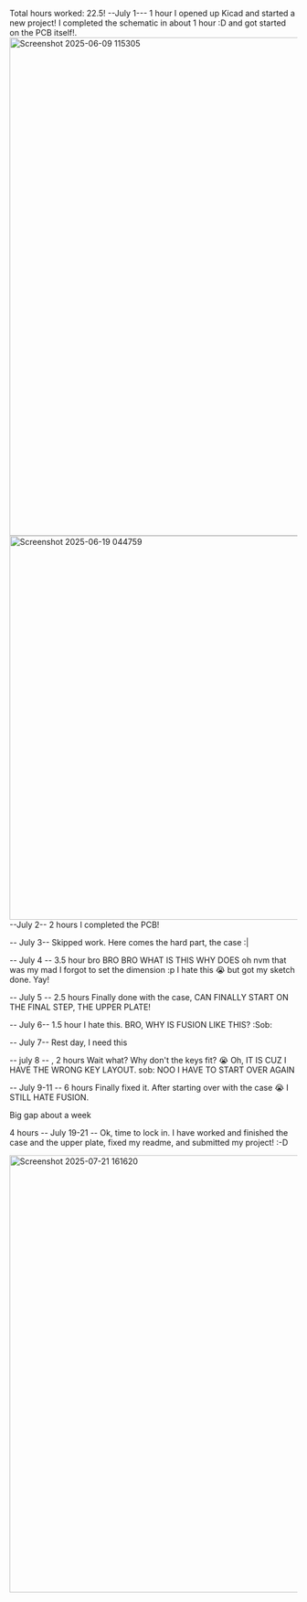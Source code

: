 Total hours worked: 22.5!
--July 1---
1 hour
I opened up Kicad and started a new project! I completed the schematic in about 1 hour :D and got started on the PCB itself!.
<img width="1380" height="872" alt="Screenshot 2025-06-09 115305" src="https://github.com/user-attachments/assets/c900f98a-9a58-4d22-abe8-3861e464093b" />
<img width="1832" height="672" alt="Screenshot 2025-06-19 044759" src="https://github.com/user-attachments/assets/64f8694c-3e6e-413e-a284-9f90af143892" />
--July 2--
2 hours
I completed the PCB!

-- July 3-- 
Skipped work.
Here comes the hard part, the case :| 

-- July 4 --
3.5 hour
bro BRO BRO WHAT IS THIS WHY DOES oh nvm that was my mad I forgot to set the dimension :p I hate this 😭 but got my sketch done. Yay!

-- July 5 --
2.5 hours
Finally done with the case, CAN FINALLY START ON THE FINAL STEP, THE UPPER PLATE!


-- July 6--
1.5 hour
I hate this. BRO, WHY IS FUSION LIKE THIS? :Sob: 

-- July 7--
Rest day, I need this

-- july 8 -- ,
2 hours
Wait what? Why don't the keys fit? :sob: Oh, IT IS CUZ I HAVE THE WRONG KEY LAYOUT. sob: NOO I HAVE TO START OVER AGAIN

-- July 9-11 --
6 hours
Finally fixed it. After starting over with the case 😭 I STILL HATE FUSION.

Big gap about a week

4 hours
-- July 19-21 --
Ok, time to lock in. I have worked and finished the case and the upper plate, fixed my readme, and submitted my project! :-D 

<img width="1292" height="765" alt="Screenshot 2025-07-21 161620" src="https://github.com/user-attachments/assets/bca2ce62-b167-4a9e-a396-c151086b307b" />



